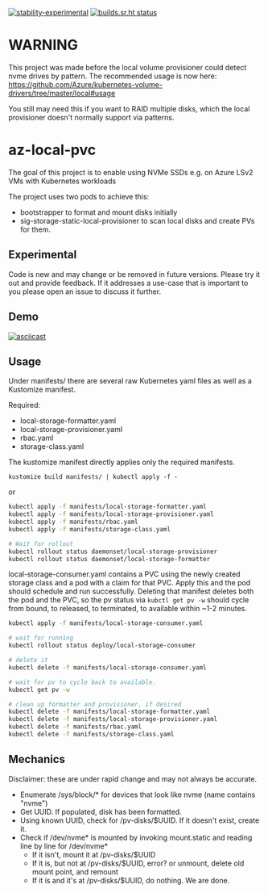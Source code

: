 [![stability-experimental](https://img.shields.io/badge/stability-experimental-orange.svg)](#experimental)
[![builds.sr.ht status](https://builds.sr.ht/~alexeldeib/az-local-pvc/.build.yml.svg)](https://builds.sr.ht/~alexeldeib/az-local-pvc/.build.yml?)
<!-- [![github actions status](https://github.com/alexeldeib/az-local-pvc/workflows/.github/workflows/main.yaml/badge.svg?branch=master)](https://github.com/alexeldeib/az-local-pvc/actions?query=workflow%3A.github%2Fworkflows%2Fmain.yaml) -->

# WARNING

This project was made before the local volume provisioner could detect nvme drives by pattern. The recommended usage is now here: https://github.com/Azure/kubernetes-volume-drivers/tree/master/local#usage

You still may need this if you want to RAID multiple disks, which the local provisioner doesn't normally support via patterns. 

# az-local-pvc

The goal of this project is to enable using NVMe SSDs e.g. on Azure LSv2 VMs with Kubernetes workloads

The project uses two pods to achieve this:
- bootstrapper to format and mount disks initially
- sig-storage-static-local-provisioner to scan local disks and create PVs for them.

## Experimental
Code is new and may change or be removed in future versions. Please try it out and provide feedback. If it addresses a use-case that is important to you please open an issue to discuss it further.

## Demo 

[![asciicast](https://asciinema.org/a/325049.svg)](https://asciinema.org/a/325049)

## Usage

Under manifests/ there are several raw Kubernetes yaml files as well as a Kustomize manifest. 

Required:
- local-storage-formatter.yaml
- local-storage-provisioner.yaml
- rbac.yaml
- storage-class.yaml

The kustomize manifest directly applies only the required manifests.

`kustomize build manifests/ | kubectl apply -f -`

or 

```bash
kubectl apply -f manifests/local-storage-formatter.yaml
kubectl apply -f manifests/local-storage-provisioner.yaml
kubectl apply -f manifests/rbac.yaml
kubectl apply -f manifests/storage-class.yaml

# Wait for rollout
kubectl rollout status daemonset/local-storage-provisioner
kubectl rollout status daemonset/local-storage-formatter
```

local-storage-consumer.yaml contains a PVC using the newly created storage class and a pod with a claim for that PVC. Apply this and the pod should schedule and run successfully. Deleting that manifest deletes both the pod and the PVC, so the pv status via `kubctl get pv -w` should cycle from bound, to released, to terminated, to available within ~1-2 minutes.

```bash
kubectl apply -f manifests/local-storage-consumer.yaml

# wait for running
kubectl rollout status deploy/local-storage-consumer

# delete it
kubectl delete -f manifests/local-storage-consumer.yaml

# wait for pv to cycle back to available.
kubectl get pv -w

# clean up formatter and provisioner, if desired
kubectl delete -f manifests/local-storage-formatter.yaml
kubectl delete -f manifests/local-storage-provisioner.yaml
kubectl delete -f manifests/rbac.yaml
kubectl delete -f manifests/storage-class.yaml
```

## Mechanics

Disclaimer: these are under rapid change and may not always be accurate.

- Enumerate /sys/block/* for devices that look like nvme (name contains "nvme")
- Get UUID. If populated, disk has been formatted.
- Using known UUID, check for /pv-disks/$UUID. If it doesn't exist, create it.
- Check if /dev/nvme* is mounted by invoking mount.static and reading line by line for /dev/nvme*
  - If it isn't, mount it at /pv-disks/$UUID
  - If it is, but not at /pv-disks/$UUID, error? or unmount, delete old mount point, and remount
  - If it is and it's at /pv-disks/$UUID, do nothing. We are done.
